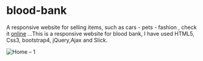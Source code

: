 # blood-bank
A responsive website for selling items, such as cars - pets - fashion
, check it [online](http://bit.ly/ooops12)
...This is a responsive website for blood bank, I have used HTML5, Css3, bootstrap4, jQuery,Ajax and Slick.

![Home – 1](https://user-images.githubusercontent.com/54869237/71773385-bfd71380-2f64-11ea-811e-4000bfe2aa40.png)
